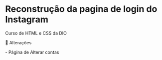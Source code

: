 <h1>Reconstrução da pagina de login do Instagram </h1>

<p>Curso de HTML e CSS da DIO</p>

<p>📌  Alterações </p>
- Página de Alterar contas